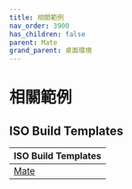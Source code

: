 ```yaml
---
title: 相關範例
nav_order: 3900
has_children: false
parent: Mate
grand_parent: 桌面環境
---
```



# 相關範例


## ISO Build Templates

| ISO Build Templates |
| --- |
| [Mate](https://github.com/samwhelp/ezarcher-adjustment/tree/main/project/ezarcher-adjustment-system/ezarcher-adjustment-iso-profile/recipe/template/20221030/adjust/Templates/mate-20221030) |
